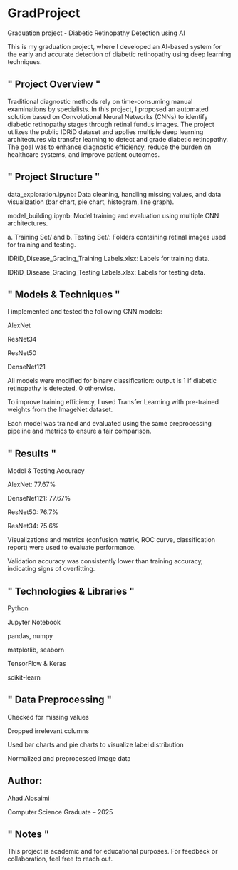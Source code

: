 # GradProject
Graduation project - Diabetic Retinopathy Detection using AI 

This is my graduation project, where I developed an AI-based system for the early and accurate detection of diabetic retinopathy using deep learning techniques.

" Project Overview "
---
Traditional diagnostic methods rely on time-consuming manual examinations by specialists. In this project, I proposed an automated solution based on Convolutional Neural Networks (CNNs) to identify diabetic retinopathy stages through retinal fundus images.
The project utilizes the public IDRiD dataset and applies multiple deep learning architectures via transfer learning to detect and grade diabetic retinopathy. The goal was to enhance diagnostic efficiency, reduce the burden on healthcare systems, and improve patient outcomes.

" Project Structure "
---
data_exploration.ipynb: Data cleaning, handling missing values, and data visualization (bar chart, pie chart, histogram, line graph).

model_building.ipynb: Model training and evaluation using multiple CNN architectures.

a. Training Set/ and b. Testing Set/: Folders containing retinal images used for training and testing.

IDRiD_Disease_Grading_Training Labels.xlsx: Labels for training data.

IDRiD_Disease_Grading_Testing Labels.xlsx: Labels for testing data.

" Models & Techniques "
---
I implemented and tested the following CNN models:

AlexNet

ResNet34

ResNet50

DenseNet121

All models were modified for binary classification: output is 1 if diabetic retinopathy is detected, 0 otherwise.

To improve training efficiency, I used Transfer Learning with pre-trained weights from the ImageNet dataset.

Each model was trained and evaluated using the same preprocessing pipeline and metrics to ensure a fair comparison.

" Results "
---
Model & Testing Accuracy

AlexNet: 77.67%

DenseNet121: 77.67%

ResNet50: 76.7%

ResNet34: 75.6%

Visualizations and metrics (confusion matrix, ROC curve, classification report) were used to evaluate performance.

Validation accuracy was consistently lower than training accuracy, indicating signs of overfitting.

" Technologies & Libraries "
---
Python

Jupyter Notebook

pandas, numpy

matplotlib, seaborn

TensorFlow & Keras

scikit-learn

" Data Preprocessing "
---
Checked for missing values

Dropped irrelevant columns

Used bar charts and pie charts to visualize label distribution

Normalized and preprocessed image data

Author:
---
Ahad Alosaimi

Computer Science Graduate – 2025

" Notes "
---
This project is academic and for educational purposes. For feedback or collaboration, feel free to reach out.


